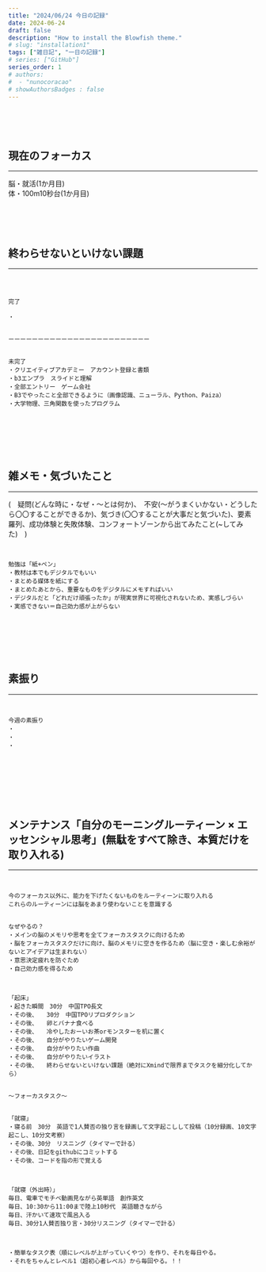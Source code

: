 ```yaml
---
title: "2024/06/24 今日の記録"
date: 2024-06-24
draft: false
description: "How to install the Blowfish theme."
# slug: "installation1"
tags: ["雑日記", "一日の記録"]
# series: ["GitHub"]
series_order: 1
# authors:
#  - "nunocoracao"
# showAuthorsBadges : false 
---
```







<br><br><br>
## 現在のフォーカス
___



脳・就活(1か月目)
<br>
体・100m10秒台(1か月目)








<br><br><br>
## 終わらせないといけない課題
___
```



完了

・


ーーーーーーーーーーーーーーーーーーーーーーーー


未完了
・クリエイティブアカデミー　アカウント登録と書類
・b3エンプラ　スライドと理解
・全部エントリー　ゲーム会社
・B3でやったこと全部できるように（画像認識、ニューラル、Python、Paiza）
・大学物理、三角関数を使ったプログラム



```










<br><br><br>
## 雑メモ・気づいたこと
___
(　疑問(どんな時に・なぜ・～とは何か)、　不安(～がうまくいかない・どうしたら〇〇することができるか)、気づき(〇〇することが大事だと気づいた)、要素羅列、成功体験と失敗体験、コンフォートゾーンから出てみたこと(~してみた)　)
```


勉強は「紙+ペン」
・教材は本でもデジタルでもいい
・まとめる媒体を紙にする
・まとめたあとから、重要なものをデジタルにメモすればいい
・デジタルだと「どれだけ頑張ったか」が現実世界に可視化されないため、実感しづらい
・実感できない＝自己効力感が上がらない



```






<br><br><br>
## 素振り
___
```


今週の素振り
・
・
・




```




<br><br><br>
## メンテナンス「自分のモーニングルーティーン × エッセンシャル思考」(無駄をすべて除き、本質だけを取り入れる)
___
```


今のフォーカス以外に、能力を下げたくないものをルーティーンに取り入れる
これらのルーティーンには脳をあまり使わないことを意識する


なぜやるの？
・メインの脳のメモリや思考を全てフォーカスタスクに向けるため
・脳をフォーカスタスクだけに向け、脳のメモリに空きを作るため（脳に空き・楽しむ余裕がないとアイデアは生まれない）
・意思決定疲れを防ぐため
・自己効力感を得るため



「起床」
・起きた瞬間　30分　中国TPO長文　
・その後、　　30分　中国TPOリプロダクション
・その後、　　卵とバナナ食べる
・その後、　　冷やしたおーいお茶orモンスターを机に置く
・その後、　　自分がやりたいゲーム開発
・その後、　　自分がやりたい作曲
・その後、　　自分がやりたいイラスト
・その後、　　終わらせないといけない課題（絶対にXmindで限界までタスクを細分化してから）


～フォーカスタスク～


「就寝」
・寝る前　30分　英語で1人賛否の独り言を録画して文字起こしして投稿（10分録画、10文字起こし、10分文考察）
・その後、30分　リスニング（タイマーで計る）
・その後、日記をgithubにコミットする
・その後、コードを指の形で覚える



「就寝（外出時）」
毎日、電車でモチベ動画見ながら英単語　創作英文
毎日、10:30から11:00まで陸上10秒代　英語聴きながら
毎日、汗かいて速攻で風呂入る
毎日、30分1人賛否独り言・30分リスニング（タイマーで計る）



・簡単なタスク表（順にレベルが上がっていくやつ）を作り、それを毎日やる。
・それをちゃんとレベル1（超初心者レベル）から毎回やる。！！

```



